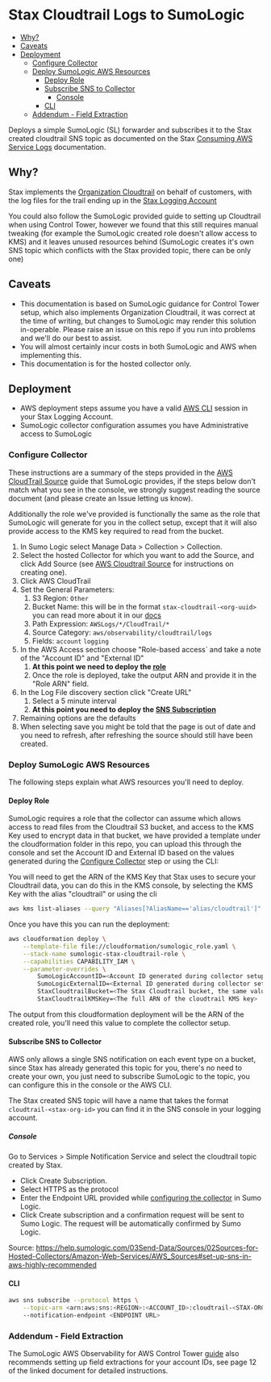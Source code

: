 # Stax Cloudtrail Logs to SumoLogic

- [Why?](#why)
- [Caveats](#caveats)
- [Deployment](#deployment)
  - [Configure Collector](#configure-collector)
  - [Deploy SumoLogic AWS Resources](#deploy-sumologic-aws-resources)
    - [Deploy Role](#deploy-role)
    - [Subscribe SNS to Collector](#subscribe-sns-to-collector)
      - [Console](#console)
    - [CLI](#cli)
  - [Addendum - Field Extraction](#addendum---field-extraction)

Deploys a simple SumoLogic (SL) forwarder and subscribes it to the Stax created cloudtrail SNS topic as documented on the Stax [Consuming AWS Service Logs](https://www.stax.io/help/kb/consuming-aws-service-logs/) documentation.

## Why?

Stax implements the [Organization Cloudtrail](https://docs.aws.amazon.com/organizations/latest/userguide/services-that-can-integrate-cloudtrail.html) on behalf of customers, with the log files for the trail ending up in the [Stax Logging Account](https://support.stax.io/hc/en-us/articles/4577859491471-Consume-AWS-Service-Logs-in-the-Logging-Account)

You could also follow the SumoLogic provided guide to setting up Cloudtrail when using Control Tower, however we found that this still requires manual tweaking (for example the SumoLogic created role doesn't allow access to KMS) and it leaves unused resources behind (SumoLogic creates it's own SNS topic which conflicts with the Stax provided topic, there can be only one)

## Caveats

- This documentation is based on SumoLogic guidance for Control Tower setup, which also implements Organization Cloudtrail, it was correct at the time of writing, but changes to SumoLogic may render this solution in-operable. Please raise an issue on this repo if you run into problems and we'll do our best to assist.
- You will almost certainly incur costs in both SumoLogic and AWS when implementing this.
- This documentation is for the hosted collector only.

## Deployment

- AWS deployment steps assume you have a valid [AWS CLI](https://support.stax.io/hc/en-us/articles/4445073110159-Log-in-to-AWS-Accounts-Managed-by-Stax#link-4) session in your Stax Logging Account.
- SumoLogic collector configuration assumes you have Administrative access to SumoLogic

### Configure Collector

These instructions are a summary of the steps provided in the [AWS CloudTrail Source](https://help.sumologic.com/03Send-Data/Sources/02Sources-for-Hosted-Collectors/Amazon-Web-Services/AWS-CloudTrail-Source) guide that SumoLogic provides, if the steps below don't match what you see in the console, we strongly suggest reading the source document (and please create an Issue letting us know).

Additionally the role we've provided is functionally the same as the role that SumoLogic will generate for you in the collect setup, except that it will also provide access to the KMS key required to read from the bucket.

1. In Sumo Logic select Manage Data > Collection > Collection.
2. Select the hosted Collector for which you want to add the Source, and click Add Source (see [AWS Cloudtrail Source](https://help.sumologic.com/03Send-Data/Sources/02Sources-for-Hosted-Collectors/Amazon-Web-Services/AWS-CloudTrail-Source) for instructions on creating one).
3. Click AWS CloudTrail
4. Set the General Parameters:
   1. S3 Region: `Other`
   2. Bucket Name: this will be in the format `stax-cloudtrail-<org-uuid>` you can read more about it in our [docs](https://support.stax.io/hc/en-us/articles/4577859491471-Consume-AWS-Service-Logs-in-the-Logging-Account)
   3. Path Expression: `AWSLogs/*/CloudTrail/*`
   4. Source Category: `aws/observability/cloudtrail/logs`
   5. Fields: `account` `logging`
5. In the AWS Access section choose "Role-based access` and take a note of the "Account ID" and "External ID"
   1. **At this point we need to deploy the [role](#deploy-role)**
   2. Once the role is deployed, take the output ARN and provide it in the "Role ARN" field.
6. In the Log File discovery section click "Create URL"
   1. Select a 5 minute interval
   2. **At this point you need to deploy the [SNS Subscription](#subscribe-sns-to-collector)**
7. Remaining options are the defaults
8. When selecting save you might be told that the page is out of date and you need to refresh, after refreshing the source should still have been created.

### Deploy SumoLogic AWS Resources

The following steps explain what AWS resources you'll need to deploy.

#### Deploy Role

SumoLogic requires a role that the collector can assume which allows access to read files from the Cloudtrail S3 bucket, and access to the KMS Key used to encrypt data in that bucket, we have provided a template under the cloudformation folder in this repo, you can upload this through the console and set the Account ID and External ID based on the values generated during the [Configure Collector](#configure-collector) step or using the CLI:

You will need to get the ARN of the KMS Key that Stax uses to secure your Cloudtrail data, you can do this in the KMS console, by selecting the KMS Key with the alias "cloudtrail" or using the cli

```bash
aws kms list-aliases --query "Aliases[?AliasName=='alias/cloudtrail']"
```

Once you have this you can run the deployment:


```bash
aws cloudformation deploy \
    --template-file file://cloudformation/sumologic_role.yaml \
    --stack-name sumologic-stax-cloudtrail-role \
    --capabilities CAPABILITY_IAM \
    --parameter-overrides \
        SumoLogicAccountID=<Account ID generated during collector setup> \
        SumoLogicExternalID=<External ID generated during collector setup> \
        StaxCloudtrailBucket=<The Stax Cloudtrail bucket, the same value provided to Sumo during collector setup> \
        StaxCloudtrailKMSKey=<The full ARN of the cloudtrail KMS key>
```

The output from this cloudformation deployment will be the ARN of the created role, you'll need this value to complete the collector setup.

#### Subscribe SNS to Collector

AWS only allows a single SNS notification on each event type on a bucket, since Stax has already generated this topic for you, there's no need to create your own, you just need to subscribe SumoLogic to the topic, you can configure this in the console or the AWS CLI.

The Stax created SNS topic will have a name that takes the format `cloudtrail-<stax-org-id>` you can find it in the SNS console in your logging account.

##### Console

Go to Services > Simple Notification Service and select the cloudtrail topic created by Stax.

- Click Create Subscription.
- Select HTTPS as the protocol
- Enter the Endpoint URL provided while [configuring the collector](#configure-collector) in Sumo Logic.
- Click Create subscription and a confirmation request will be sent to Sumo Logic. The request will be automatically confirmed by Sumo Logic.

Source: <https://help.sumologic.com/03Send-Data/Sources/02Sources-for-Hosted-Collectors/Amazon-Web-Services/AWS_Sources#set-up-sns-in-aws-highly-recommended>

#### CLI

```bash
aws sns subscribe --protocol https \
    --topic-arn <arn:aws:sns:<REGION>:<ACCOUNT_ID>:cloudtrail-<STAX-ORG-ID>
    --notification-endpoint <ENDPOINT URL>
```

### Addendum - Field Extraction

The SumoLogic AWS Observability for AWS Control Tower [guide](https://d1.awsstatic.com/Marketplace/solutions-center/downloads/SumoLogic-AWS-ControlTower-Implementation%20Guide-v2.0.pdf) also recommends setting up field extractions for your account IDs, see page 12 of the linked document for detailed instructions.
